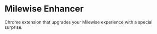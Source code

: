 Milewise Enhancer
============================

Chrome extension that upgrades your Milewise experience with a special surprise.
